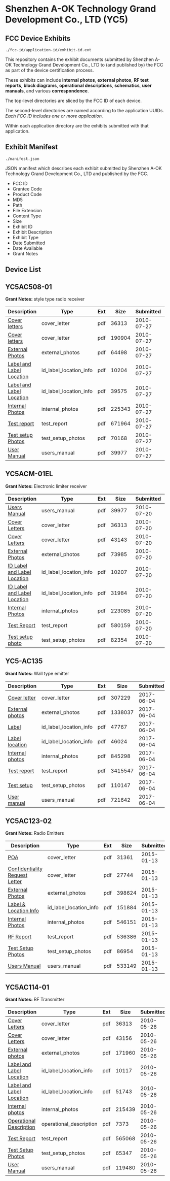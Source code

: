 # Shenzhen A-OK Technology Grand Development Co., LTD (YC5)
## FCC Device Exhibits

```
./fcc-id/application-id/exhibit-id.ext
```

This repository contains the exhibit documents submitted by Shenzhen A-OK Technology Grand Development Co., LTD to (and published by) the FCC as part of the device certification process.

These exhibits can include **internal photos**, **external photos**, **RF test reports**, **block diagrams**, **operational descriptions**, **schematics**, **user manuals**, and various **correspondence**.

The top-level directories are sliced by the FCC ID of each device.

The second-level directories are named according to the application UUIDs. *Each FCC ID includes one or more application.*

Within each application directory are the exhibits submitted with that application. 

## Exhibit Manifest

```
./manifest.json
```

JSON manifest which describes each exhibit submitted by Shenzhen A-OK Technology Grand Development Co., LTD and published by the FCC.

- FCC ID
- Grantee Code
- Product Code
- MD5
- Path
- File Extension
- Content Type
- Size
- Exhibit ID
- Exhibit Description
- Exhibit Type
- Date Submitted
- Date Available
- Grant Notes

## Device List
## YC5AC508-01
**Grant Notes:** style type radio receiver

| Description | Type | Ext | Size | Submitted | Available |
| ----------- | ---- | --- | ---- | --------- | --------- |
| [Cover letters](YC5AC508-01/c80ebc5b60fe568c6c79d5ef0f33424d/1286576.pdf) | cover_letter | pdf | 36313 | 2010-07-27 | 2010-07-27 |
| [Cover letters](YC5AC508-01/c80ebc5b60fe568c6c79d5ef0f33424d/1318119.pdf) | cover_letter | pdf | 190904 | 2010-07-27 | 2010-07-27 |
| [External Photos](YC5AC508-01/c80ebc5b60fe568c6c79d5ef0f33424d/1318120.pdf) | external_photos | pdf | 64498 | 2010-07-27 | 2010-07-27 |
| [Label and Label Location](YC5AC508-01/c80ebc5b60fe568c6c79d5ef0f33424d/1318121.pdf) | id_label_location_info | pdf | 10204 | 2010-07-27 | 2010-07-27 |
| [Label and Label Location](YC5AC508-01/c80ebc5b60fe568c6c79d5ef0f33424d/1318122.pdf) | id_label_location_info | pdf | 39575 | 2010-07-27 | 2010-07-27 |
| [Internal Photos](YC5AC508-01/c80ebc5b60fe568c6c79d5ef0f33424d/1318123.pdf) | internal_photos | pdf | 225343 | 2010-07-27 | 2010-07-27 |
| [Test report](YC5AC508-01/c80ebc5b60fe568c6c79d5ef0f33424d/1318126.pdf) | test_report | pdf | 671964 | 2010-07-27 | 2010-07-27 |
| [Test setup Photos](YC5AC508-01/c80ebc5b60fe568c6c79d5ef0f33424d/1318127.pdf) | test_setup_photos | pdf | 70168 | 2010-07-27 | 2010-07-27 |
| [User Manual](YC5AC508-01/c80ebc5b60fe568c6c79d5ef0f33424d/1314278.pdf) | users_manual | pdf | 39977 | 2010-07-27 | 2010-07-27 |
## YC5ACM-01EL
**Grant Notes:** Electronic limiter receiver

| Description | Type | Ext | Size | Submitted | Available |
| ----------- | ---- | --- | ---- | --------- | --------- |
| [Users Manual](YC5ACM-01EL/7cf6b2274cb8376c7a24da90bb3b0782/1314278.pdf) | users_manual | pdf | 39977 | 2010-07-20 | 2010-07-20 |
| [Cover Letters](YC5ACM-01EL/7cf6b2274cb8376c7a24da90bb3b0782/1286576.pdf) | cover_letter | pdf | 36313 | 2010-07-20 | 2010-07-20 |
| [Cover Letters](YC5ACM-01EL/7cf6b2274cb8376c7a24da90bb3b0782/1314269.pdf) | cover_letter | pdf | 43143 | 2010-07-20 | 2010-07-20 |
| [External Photos](YC5ACM-01EL/7cf6b2274cb8376c7a24da90bb3b0782/1314270.pdf) | external_photos | pdf | 73985 | 2010-07-20 | 2010-07-20 |
| [ID Label and Label Location](YC5ACM-01EL/7cf6b2274cb8376c7a24da90bb3b0782/1314271.pdf) | id_label_location_info | pdf | 10207 | 2010-07-20 | 2010-07-20 |
| [ID Label and Label Location](YC5ACM-01EL/7cf6b2274cb8376c7a24da90bb3b0782/1314272.pdf) | id_label_location_info | pdf | 31984 | 2010-07-20 | 2010-07-20 |
| [Internal Photos](YC5ACM-01EL/7cf6b2274cb8376c7a24da90bb3b0782/1314273.pdf) | internal_photos | pdf | 223085 | 2010-07-20 | 2010-07-20 |
| [Test Report](YC5ACM-01EL/7cf6b2274cb8376c7a24da90bb3b0782/1314276.pdf) | test_report | pdf | 580159 | 2010-07-20 | 2010-07-20 |
| [Test setup photo](YC5ACM-01EL/7cf6b2274cb8376c7a24da90bb3b0782/1314277.pdf) | test_setup_photos | pdf | 82354 | 2010-07-20 | 2010-07-20 |
## YC5-AC135
**Grant Notes:** Wall type emitter

| Description | Type | Ext | Size | Submitted | Available |
| ----------- | ---- | --- | ---- | --------- | --------- |
| [Cover letter](YC5-AC135/49e901ba4d53c5069a2f6cb4380e4f30/3412665.pdf) | cover_letter | pdf | 307229 | 2017-06-04 | 2017-06-04 |
| [External photos](YC5-AC135/49e901ba4d53c5069a2f6cb4380e4f30/3412666.pdf) | external_photos | pdf | 1338037 | 2017-06-04 | 2017-06-04 |
| [Label](YC5-AC135/49e901ba4d53c5069a2f6cb4380e4f30/3412667.pdf) | id_label_location_info | pdf | 47767 | 2017-06-04 | 2017-06-04 |
| [Label location](YC5-AC135/49e901ba4d53c5069a2f6cb4380e4f30/3412668.pdf) | id_label_location_info | pdf | 46024 | 2017-06-04 | 2017-06-04 |
| [Internal photos](YC5-AC135/49e901ba4d53c5069a2f6cb4380e4f30/3412669.pdf) | internal_photos | pdf | 845298 | 2017-06-04 | 2017-06-04 |
| [Test report](YC5-AC135/49e901ba4d53c5069a2f6cb4380e4f30/3412672.pdf) | test_report | pdf | 3415547 | 2017-06-04 | 2017-06-04 |
| [Test setup](YC5-AC135/49e901ba4d53c5069a2f6cb4380e4f30/3412673.pdf) | test_setup_photos | pdf | 110147 | 2017-06-04 | 2017-06-04 |
| [User manual](YC5-AC135/49e901ba4d53c5069a2f6cb4380e4f30/3412674.pdf) | users_manual | pdf | 721642 | 2017-06-04 | 2017-06-04 |
## YC5AC123-02
**Grant Notes:** Radio Emitters

| Description | Type | Ext | Size | Submitted | Available |
| ----------- | ---- | --- | ---- | --------- | --------- |
| [POA](YC5AC123-02/13a8d8fd7c07542f3b4646c9e0b4e306/2498694.pdf) | cover_letter | pdf | 31361 | 2015-01-13 | 2015-01-13 |
| [Confidentiality Request Letter](YC5AC123-02/13a8d8fd7c07542f3b4646c9e0b4e306/2498695.pdf) | cover_letter | pdf | 27744 | 2015-01-13 | 2015-01-13 |
| [External Photos](YC5AC123-02/13a8d8fd7c07542f3b4646c9e0b4e306/2498701.pdf) | external_photos | pdf | 398624 | 2015-01-13 | 2015-01-13 |
| [Label & Location Info](YC5AC123-02/13a8d8fd7c07542f3b4646c9e0b4e306/2498703.pdf) | id_label_location_info | pdf | 151884 | 2015-01-13 | 2015-01-13 |
| [Internal Photos](YC5AC123-02/13a8d8fd7c07542f3b4646c9e0b4e306/2498702.pdf) | internal_photos | pdf | 546151 | 2015-01-13 | 2015-01-13 |
| [RF Report](YC5AC123-02/13a8d8fd7c07542f3b4646c9e0b4e306/2498699.pdf) | test_report | pdf | 536386 | 2015-01-13 | 2015-01-13 |
| [Test Setup Photos](YC5AC123-02/13a8d8fd7c07542f3b4646c9e0b4e306/2498700.pdf) | test_setup_photos | pdf | 86954 | 2015-01-13 | 2015-01-13 |
| [Users Manual](YC5AC123-02/13a8d8fd7c07542f3b4646c9e0b4e306/2498704.pdf) | users_manual | pdf | 533149 | 2015-01-13 | 2015-01-13 |
## YC5AC114-01
**Grant Notes:** RF Transmitter

| Description | Type | Ext | Size | Submitted | Available |
| ----------- | ---- | --- | ---- | --------- | --------- |
| [Cover Letters](YC5AC114-01/a6407f6e6155a2c4a85473c021cd6db4/1286576.pdf) | cover_letter | pdf | 36313 | 2010-05-26 | 2010-05-26 |
| [Cover Letters](YC5AC114-01/a6407f6e6155a2c4a85473c021cd6db4/1286577.pdf) | cover_letter | pdf | 43156 | 2010-05-26 | 2010-05-26 |
| [External photos](YC5AC114-01/a6407f6e6155a2c4a85473c021cd6db4/1286578.pdf) | external_photos | pdf | 171960 | 2010-05-26 | 2010-05-26 |
| [Label and Label Location](YC5AC114-01/a6407f6e6155a2c4a85473c021cd6db4/1286579.pdf) | id_label_location_info | pdf | 10117 | 2010-05-26 | 2010-05-26 |
| [Label and Label Location](YC5AC114-01/a6407f6e6155a2c4a85473c021cd6db4/1286580.pdf) | id_label_location_info | pdf | 51743 | 2010-05-26 | 2010-05-26 |
| [Internal photos](YC5AC114-01/a6407f6e6155a2c4a85473c021cd6db4/1286581.pdf) | internal_photos | pdf | 215439 | 2010-05-26 | 2010-05-26 |
| [Operational Description](YC5AC114-01/a6407f6e6155a2c4a85473c021cd6db4/1286582.pdf) | operational_description | pdf | 7373 | 2010-05-26 | 2010-05-26 |
| [Test Report](YC5AC114-01/a6407f6e6155a2c4a85473c021cd6db4/1286584.pdf) | test_report | pdf | 565068 | 2010-05-26 | 2010-05-26 |
| [Test Setup Photos](YC5AC114-01/a6407f6e6155a2c4a85473c021cd6db4/1286585.pdf) | test_setup_photos | pdf | 65347 | 2010-05-26 | 2010-05-26 |
| [User Manual](YC5AC114-01/a6407f6e6155a2c4a85473c021cd6db4/1286586.pdf) | users_manual | pdf | 119480 | 2010-05-26 | 2010-05-26 |
